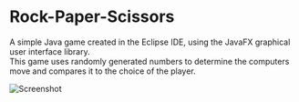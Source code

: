 # Rock-Paper-Scissors
A simple Java game created in the Eclipse IDE, using the JavaFX graphical user interface library.  
This game uses randomly generated numbers to determine the computers move and compares it to the choice of the player.  
  
![Screenshot](https://i.imgur.com/YQYA6sw.png)
